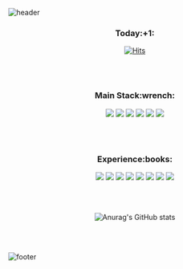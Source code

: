 ![header](https://capsule-render.vercel.app/api?type=waving&animation=twinkling&color=A9BCF5&height=200&section=header&text=Hi,%20I'm%20Horaeng&fontSize=50&fontColor=FFFFFF&fontAlign=73&fontAlignY=35)
            
<h3 align="center">Today:+1:</h3>

<div align="center">            
            
[![Hits](https://hits.seeyoufarm.com/api/count/incr/badge.svg?url=https%3A%2F%2Fgithub.com%2Fgibum1228&count_bg=%2379C83D&title_bg=%23555555&icon=github.svg&icon_color=%23E7E7E7&title=hits&edge_flat=false)](https://hits.seeyoufarm.com)
</div>

<br><br>

<h3 align="center">Main Stack:wrench:</h3>

<div align="center">
<img src="https://img.shields.io/badge/Spring Boot-brightgreen?style=round-square&logo=Spring&logoColor=white"/></a>
<img src="https://img.shields.io/badge/Java-007396?style=round-square&logo=java&logoColor=white"/></a>
<img src="https://img.shields.io/badge/JavaScript-F7DF1E?style=round-square&logo=JavaScript&logoColor=black"/></a>
<img src="https://img.shields.io/badge/Python-3776AB?style=round-square&logo=Python&logoColor=white"/></a>
<img src="https://img.shields.io/badge/MySQL-4479A1?style=round-square&logo=MySQL&logoColor=white"/></a>
<img src="https://img.shields.io/badge/Git-F05032?style=round-square&logo=Git&logoColor=white"/></a>
</div>

<br><br>

<h3 align="center">Experience:books:</h3>

<div align="center">
<img src="https://img.shields.io/badge/Android-3DDC84?style=round-square&logo=Android&logoColor=black"/></a>
<img src="https://img.shields.io/badge/Firebase-FFCA28?style=round-square&logo=Firebase&logoColor=black"/></a>
<img src="https://img.shields.io/badge/TensorFlow-FF6F00?style=round-square&logo=TensorFlow&logoColor=white"/></a>
<img src="https://img.shields.io/badge/Node.js-339933?style=round-square&logo=Node-dot-js&logoColor=white"/></a>
<img src="https://img.shields.io/badge/Vue.js-4FC08D?style=round-square&logo=Vue-dot-js&logoColor=white"/></a>
<img src="https://img.shields.io/badge/React-61DAFB?style=round-square&logo=React&logoColor=black"/></a>
<img src="https://img.shields.io/badge/C-A889CC?style=round-square&logo=C&logoColor=black"/></a>
<img src="https://img.shields.io/badge/CSS3-1572B6?style=round-square&logo=CSS3&logoColor=white"/></a>
</div>

<br><br>

<div align="center" display="inline">

![Anurag's GitHub stats](https://github-readme-stats.vercel.app/api?username=gibum1228&custom_title=기범's&count_private=true&show_icons=true&theme=gradient&disable_animations=false&bg_color=2E64FE,5882FA,819FF7,A9BCF5&hide=stars,contribs&title_color=EEEEEE&text_color=DDDDDD&icon_color=DDDDDD&border_radius=15)

</div>

<br><br>

![footer](https://capsule-render.vercel.app/api?type=waving&section=footer&color=A9BCF5)

